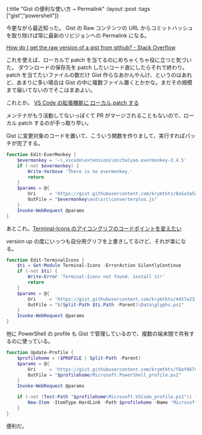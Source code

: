 {:title "Gist の便利な使い方 ~ Permalink"
:layout :post
:tags ["gist","powershell"]}

今更ながら最近知った。 Gist の Raw コンテンツの URL からコミットハッシュを取り除けば常に最新のリビジョンへの Permalink になる。

[How do I get the raw version of a gist from github? - Stack Overflow](https://stackoverflow.com/questions/16589511/how-do-i-get-the-raw-version-of-a-gist-from-github/16589638#16589638)

これを使えば、ローカルで patch を当てるのにめちゃくちゃ役に立つと気づいた。
ダウンロードの保存先を patch したいコード直にしたらそれで終わり。
patch を当てたいファイルの数だけ Gist 作らなあかんやんけ、というのはあれど、あまりに多い場合は Gist の中に複数ファイル置くとかかな。まだその規模まで届いてないのでそこはまあよい。

これとか。 [VS Code の拡張機能に ローカル patch する](https://krymtkts.github.io/posts/2021-08-30-patch-to-vscode-extension)

メンテナがもう活動してないっぽくて PR がマージされることもないので、ローカル patch するのが手っ取り早い。

Gist に変更対象のコードを置いて、こういう関数を作りまして、実行すればパッチが完了する。

```powershell
function Edit-EverMonkey {
    $evermonkey = '~\.vscode\extensions\michalyao.evermonkey-2.4.5'
    if (-not $evermonkey) {
        Write-Verbose 'There is no evermonkey.'
        return
    }
    $params = @{
        Uri     = 'https://gist.githubusercontent.com/krymtkts/8a5a3a5a7e1efe9db7f2c6bbda337571/raw/converterplus.js'
        OutFile = "$evermonkey\out\src\converterplus.js"
    }
    Invoke-WebRequest @params
}
```

あとこれ。[Terminal-Icons のアイコングリフのコードポイントを変えたい](/posts/2021-07-11-my-terminal-icons)

version up の度にいっつも自分用グリフを上書きしてるけど、それが楽になる。

```powershell
function Edit-TerminalIcons {
    $ti = Get-Module Terminal-Icons -ErrorAction SilentlyContinue
    if (-not $ti) {
        Write-Error 'Terminal-Icons not found. install it!'
        return
    }
    $params = @{
        Uri     = 'https://gist.githubusercontent.com/krymtkts/4457a23124b2db860a6b32eba6490b03/raw/glyphs.ps1'
        OutFile = "$(Split-Path $ti.Path -Parent)\Data\glyphs.ps1"
    }
    Invoke-WebRequest @params
}
```

他に PowerShell の profile も Gist で管理しているので、複数の端末間で共有するのに使っている。

```powershell
function Update-Profile {
    $profilehome = ($PROFILE | Split-Path -Parent)
    $params = @{
        Uri     = 'https://gist.githubusercontent.com/krymtkts/f8af667c32b16fc28a815243b316c5be/raw/Microsoft.PowerShell_profile.ps1'
        OutFile = "$profilehome/Microsoft.PowerShell_profile.ps1"
    }
    Invoke-WebRequest @params

    if (-not (Test-Path "$profilehome\Microsoft.VSCode_profile.ps1")) {
        New-Item -ItemType HardLink -Path $profilehome -Name 'Microsoft.VSCode_profile.ps1' -Value "$profilehome\Microsoft.PowerShell_profile.ps1"
    }
}
```

便利だ。
